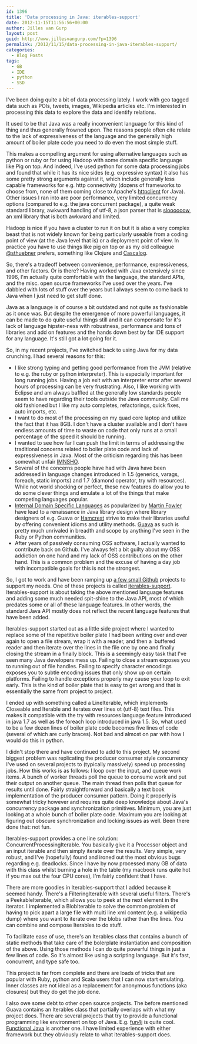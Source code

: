 ```yaml
---
id: 1396
title: 'Data processing in Java: iterables-support'
date: 2012-11-15T11:56:56+00:00
author: Jilles van Gurp
layout: post
guid: http://www.jillesvangurp.com/?p=1396
permalink: /2012/11/15/data-processing-in-java-iterables-support/
categories:
  - Blog Posts
tags:
  - GB
  - IDE
  - python
  - SSD
---
```

I've been doing quite a bit of data processing lately. I work with geo tagged data such as POIs, tweets, images, Wikipedia articles etc. I'm interested in processing this data to explore the data and identify relations.

It used to be that Java was a really inconvenient language for this kind of thing and thus generally frowned upon. The reasons people often cite relate to the lack of expressiveness of the language and the generally high amount of boiler plate code you need to do even the most simple stuff.

This makes a compelling argument for using alternative languages such as python or ruby or for using Hadoop with some domain specific language like Pig on top. And indeed, I've used python for some data processing jobs and found that while it has its nice sides (e.g. expressive syntax) it also has some pretty strong arguments against it, which include generally less capable frameworks for e.g. http connectivity (dozens of frameworks to choose from, none of them coming close to Apache's [httpclient](http://hc.apache.org/) for Java). Other issues I ran into are poor performance, very limited concurrency options (compared to e.g. the java concurrent package), a quite weak standard library, awkward handling of utf-8, a json parser that is [sloooooow](http://liangnuren.wordpress.com/2012/08/13/python-json-performance/), an xml library that is both awkward and limited.

Hadoop is nice if you have a cluster to run it on but it is also a very complex beast that is not widely known for being particularly useable from a coding point of view (at the Java level that is) or a deployment point of view. In practice you have to use things like pig on top or as my old colleague [@sthuebner](https://twitter.com/sthuebner) prefers, something like Clojure and [Cascalog](https://github.com/nathanmarz/cascalog).

So, there's a tradeoff between convenience, performance, expressiveness, and other factors. Or is there? Having worked with Java extensively since 1996, I'm actually quite comfortable with the language, the standard APIs, and the misc. open source frameworks I've used over the years. I've dabbled with lots of stuff over the years but I always seem to come back to Java when I just need to get stuff done.

Java as a language is of course a bit outdated and not quite as fashionable as it once was. But despite the emergence of more powerful languages, it can be made to do quite useful things still and it can compensate for it's lack of language hipster-ness with robustness, performance and tons of libraries and add on features and the hands down best by far IDE support for any language. It's still got a lot going for it.

<!--more-->

So, in my recent projects, I've switched back to using Java for my data crunching. I had several reasons for this:

- I like strong typing and getting good performance from the JVM (relative to e.g. the ruby or python interpreter). This is especially important for long running jobs. Having a job exit with an interpreter error after several hours of processing can be very frustrating. Also, I like working with Eclipse and am always baffled at the generally low standards people seem to have regarding their tools outside the Java community. Call me old fashioned but I like my auto completes, refactorings, quick fixes, auto imports, etc.
- I want to do most of the processing on my quad core laptop and utilize the fact that it has 8GB. I don't have a cluster available and I don't have endless amounts of time to waste on code that only runs at a small percentage of the speed it should be running.
- I wanted to see how far I can push the limit in terms of addressing the traditional concerns related to boiler plate code and lack of expressiveness in Java. Most of the criticism regarding this has been somewhat unfair [IMNSHO](http://www.urbandictionary.com/define.php?term=IMNSHO).
- Several of the concerns people have had with Java have been addressed in language changes introduced in 1.5 (generics, varags, foreach, static imports) and 1.7 (diamond operator, try with resources). While not world shocking or perfect, these new features do allow you to do some clever things and emulate a lot of the things that make competing languages popular.
- [Internal Domain Specific Languages](http://en.wikipedia.org/wiki/Domain-specific_language) as popularized by [Martin Fowler](http://martinfowler.com/tags/domain%20specific%20language.html) have lead to a renaissance in Java library design where library designers of e.g. Guava or [Hamcrest](http://code.google.com/p/hamcrest/) strive to make their libraries useful by offering convenient idioms and utility methods. [Guava](http://code.google.com/p/guava-libraries/) as such is pretty much unrivaled in breadth and scope by anything I've seen in the Ruby or Python communities.
- After years of passively consuming OSS software, I actually wanted to contribute back on Github. I've always felt a bit guilty about my OSS addiction on one hand and my lack of OSS contributions on the other hand. This is a common problem and the excuse of having a day job with incompatible goals for this is not the strongest.

So, I got to work and have been ramping up [a few small Github](https://github.com/jillesvangurp) projects to support my needs. One of these projects is called [iterables-support](https://github.com/jillesvangurp/iterables-support). Iterables-support is about taking the above mentioned language features and adding some much needed spit-shine to the Java API, most of which predates some or all of these language features. In other words, the standard Java API mostly does not reflect the recent language features that have been added.

Iterables-support started out as a little side project where I wanted to replace some of the repetitive boiler plate I had been writing over and over again to open a file stream, wrap it with a reader, and then a  buffered reader and then iterate over the lines in the file one by one and finally closing the stream in a finally block. This is a seemingly easy task that I've seen many Java developers mess up. Failing to close a stream exposes you to running out of file handles. Failing to specify character encodings exposes you to subtle encoding issues that only show up on certain platforms. Failing to handle exceptions properly may cause your loop to exit early. This is the kind of boiler plate that is easy to get wrong and that is essentially the same from project to project.

I ended up with something called a LineIterable, which implements Closeable and Iterable and iterates over lines ot (utf-8) text files. This makes it compatible with the try with resources language feature introduced in java 1.7 as well as the foreach loop introduced in java 1.5. So, what used to be a few dozen lines of boiler plate code becomes five lines of code (several of which are curly braces). Not bad and almost on par with how I would do this in python.

I didn't stop there and have continued to add to this project. My second biggest problem was replicating the producer consumer style concurrency I've used on several projects to (typically massively) speed up processing jobs. How this works is as follows: I loop over the input, and queue work items. A bunch of worker threads poll the queue to consume work and put their output on another queue. The main thread then polls that queue for results until done. Fairly straightforward and basically a text book implementation of the producer consumer pattern. Doing it properly is somewhat tricky however and requires quite deep knowledge about Java's concurrency package and synchronization primitives. Minimum, you are just looking at a whole bunch of boiler plate code. Maximum you are looking at figuring out obscure synchronization and locking issues as well. Been there done that: not fun.

Iterables-support provides a one line solution: ConcurrentProcessingIterable. You basically give it a Processor object and an input iterable and then simply iterate over the results. Very simple, very robust, and I've (hopefully) found and ironed out the most obvious bugs regarding e.g. deadlocks. Since I have by now processed many GB of data with this class whilst burning a hole in the table (my macbook runs quite hot if you max out the four CPU cores), I'm fairly confident that I have.

There are more goodies in Iterables-support that I added because it seemed handy. There's a FilteringIterable with several useful filters. There's a PeekableIterable, which allows you to peek at the next element in the iterator. I implemented a BlobIterable to solve the common problem of having to pick apart a large file with multi line xml content (e.g. a wikipedia dump) where you want to iterate over the blobs rather than the lines. You can combine and compose Iterables to do stuff.

To facilitate ease of use, there's an Iterables class that contains a bunch of static methods that take care of the bolerplate instantiation and composition of the above. Using those methods I can do quite powerful things in just a few lines of code. So it's almost like using a scripting language. But it's fast, concurrent, and type safe too.

This project is far from complete and there are loads of tricks that are popular with Ruby, python and Scala users that I can now start emulating. Inner classes are not ideal as a replacement for anonymous functions (aka closures) but they do get the job done.

I also owe some debt to other open source projects. The before mentioned Guava contains an Iterables class that partially overlaps with what my project does. There are several projects that try to provide a functional programming like environment on top of Java. E.g. [fun4j](http://www.fun4j.org/) is quite cool. [Functional Java](http://functionaljava.org/) is another one. I have limited experience with either framework but they obviously relate to what iterables-support does.
